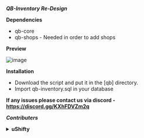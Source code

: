 ***QB-Inventory Re-Design***



**Dependencies**

- qb-core
- qb-shops - Needed in order to add shops

**Preview**

![image](https://user-images.githubusercontent.com/111546475/223257678-b93314a3-a14f-45bc-b7cb-d419e820341f.png)


**Installation**

- Download the script and put it in the [qb] directory.
- Import qb-inventory.sql in your database

**If any issues please contact us via discord - https://discord.gg/KXhFDVZm2q**

***Contributers***

<details>
    <summary><b>uShifty</b></summary>
        <p>
            <a href="https://github.com/YaBoiiNuggets">
                <img alt="GitHub" src="https://logos-world.net/wp-content/uploads/2020/11/GitHub-Emblem.png"
                width="150" height="70">
            </a>
        </p>
        <p>
            <a href="https://discord.gg/KXhFDVZm2q">
                <img alt="GitHub" src="https://logos-download.com/wp-content/uploads/2021/01/Discord_Logo_full.png"
                width="150" height="55">
            </a>
        </p>
</details>
